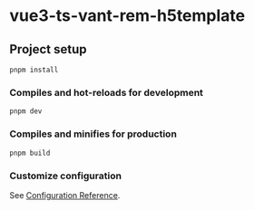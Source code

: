 # vue3-ts-vant-rem-h5template

## Project setup
```
pnpm install
```

### Compiles and hot-reloads for development
```
pnpm dev
```

### Compiles and minifies for production
```
pnpm build
```


### Customize configuration
See [Configuration Reference](https://vitejs.cn/guide/features.html).
